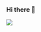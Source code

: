 ### Hi there 👋

<!--
**chaeanna/chaeanna** is a ✨ _special_ ✨ repository because its `README.md` (this file) appears on your GitHub profile.

Here are some ideas to get you started:

- 🔭 I’m currently working on ...
- 🌱 I’m currently learning ...
- 👯 I’m looking to collaborate on ...
- 🤔 I’m looking for help with ...
- 💬 Ask me about ...
- 📫 How to reach me: ...
- 😄 Pronouns: ...
- ⚡ Fun fact: ...
-->
<a href="http://www.w3.org/2000/svg" target="https://velog.io/@annabcd99"><img src="https://img.shields.io/badge/FFFFFF?style=plastic&logo=tistory&logoColor=000000"/></a>
